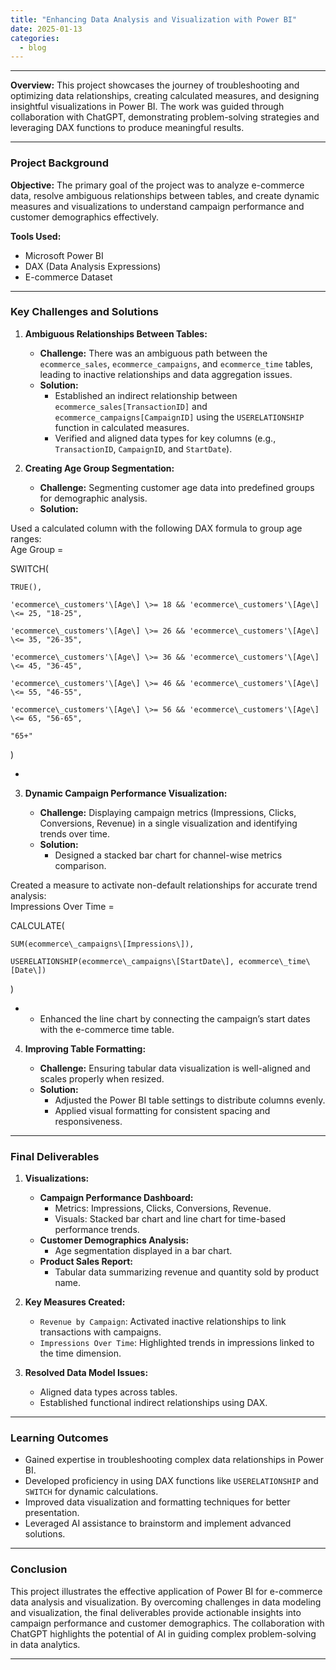 ```yaml
---
title: "Enhancing Data Analysis and Visualization with Power BI"
date: 2025-01-13
categories: 
  - blog
---
```

---

**Overview:** This project showcases the journey of troubleshooting and optimizing data relationships, creating calculated measures, and designing insightful visualizations in Power BI. The work was guided through collaboration with ChatGPT, demonstrating problem-solving strategies and leveraging DAX functions to produce meaningful results.

---

### **Project Background**

**Objective:** The primary goal of the project was to analyze e-commerce data, resolve ambiguous relationships between tables, and create dynamic measures and visualizations to understand campaign performance and customer demographics effectively.

**Tools Used:**

* Microsoft Power BI  
* DAX (Data Analysis Expressions)  
* E-commerce Dataset

---

### **Key Challenges and Solutions**

1. **Ambiguous Relationships Between Tables:**

   * **Challenge:** There was an ambiguous path between the `ecommerce_sales`, `ecommerce_campaigns`, and `ecommerce_time` tables, leading to inactive relationships and data aggregation issues.  
   * **Solution:**  
     * Established an indirect relationship between `ecommerce_sales[TransactionID]` and `ecommerce_campaigns[CampaignID]` using the `USERELATIONSHIP` function in calculated measures.  
     * Verified and aligned data types for key columns (e.g., `TransactionID`, `CampaignID`, and `StartDate`).  
2. **Creating Age Group Segmentation:**

   * **Challenge:** Segmenting customer age data into predefined groups for demographic analysis.  
   * **Solution:**

Used a calculated column with the following DAX formula to group age ranges:  
 Age Group \=

SWITCH(

    TRUE(),

    'ecommerce\_customers'\[Age\] \>= 18 && 'ecommerce\_customers'\[Age\] \<= 25, "18-25",

    'ecommerce\_customers'\[Age\] \>= 26 && 'ecommerce\_customers'\[Age\] \<= 35, "26-35",

    'ecommerce\_customers'\[Age\] \>= 36 && 'ecommerce\_customers'\[Age\] \<= 45, "36-45",

    'ecommerce\_customers'\[Age\] \>= 46 && 'ecommerce\_customers'\[Age\] \<= 55, "46-55",

    'ecommerce\_customers'\[Age\] \>= 56 && 'ecommerce\_customers'\[Age\] \<= 65, "56-65",

    "65+"

)

*   
3. **Dynamic Campaign Performance Visualization:**

   * **Challenge:** Displaying campaign metrics (Impressions, Clicks, Conversions, Revenue) in a single visualization and identifying trends over time.  
   * **Solution:**  
     * Designed a stacked bar chart for channel-wise metrics comparison.

Created a measure to activate non-default relationships for accurate trend analysis:  
 Impressions Over Time \=

CALCULATE(

    SUM(ecommerce\_campaigns\[Impressions\]),

    USERELATIONSHIP(ecommerce\_campaigns\[StartDate\], ecommerce\_time\[Date\])

)

*   
  * Enhanced the line chart by connecting the campaign’s start dates with the e-commerce time table.  
4. **Improving Table Formatting:**

   * **Challenge:** Ensuring tabular data visualization is well-aligned and scales properly when resized.  
   * **Solution:**  
     * Adjusted the Power BI table settings to distribute columns evenly.  
     * Applied visual formatting for consistent spacing and responsiveness.

---

### **Final Deliverables**

1. **Visualizations:**

   * **Campaign Performance Dashboard:**  
     * Metrics: Impressions, Clicks, Conversions, Revenue.  
     * Visuals: Stacked bar chart and line chart for time-based performance trends.  
   * **Customer Demographics Analysis:**  
     * Age segmentation displayed in a bar chart.  
   * **Product Sales Report:**  
     * Tabular data summarizing revenue and quantity sold by product name.  
2. **Key Measures Created:**

   * `Revenue by Campaign`: Activated inactive relationships to link transactions with campaigns.  
   * `Impressions Over Time`: Highlighted trends in impressions linked to the time dimension.  
3. **Resolved Data Model Issues:**

   * Aligned data types across tables.  
   * Established functional indirect relationships using DAX.

---

### **Learning Outcomes**

* Gained expertise in troubleshooting complex data relationships in Power BI.  
* Developed proficiency in using DAX functions like `USERELATIONSHIP` and `SWITCH` for dynamic calculations.  
* Improved data visualization and formatting techniques for better presentation.  
* Leveraged AI assistance to brainstorm and implement advanced solutions.

---

### **Conclusion**

This project illustrates the effective application of Power BI for e-commerce data analysis and visualization. By overcoming challenges in data modeling and visualization, the final deliverables provide actionable insights into campaign performance and customer demographics. The collaboration with ChatGPT highlights the potential of AI in guiding complex problem-solving in data analytics.

---

